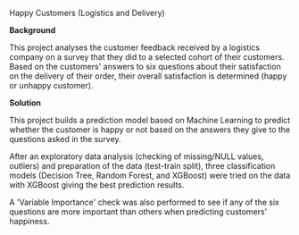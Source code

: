 Happy Customers (Logistics and Delivery)

**Background**

This project analyses the customer feedback received by a logistics company on a survey that they did to a selected cohort of their customers. Based on the customers' answers to six questions about their satisfaction on the delivery of their order, their overall satisfaction is determined (happy or unhappy customer). 

**Solution**

This project builds a prediction model based on Machine Learning to predict whether the customer is happy or not based on the answers they give to the questions asked in the survey. 

After an exploratory data analysis (checking of missing/NULL values, outliers) and preparation of the data (test-train split), three classification models (Decision Tree, Random Forest, and XGBoost) were tried on the data with XGBoost giving the best prediction results. 

A 'Variable Importance' check was also performed to see if any of the six questions are more important than others when predicting customers' happiness.
